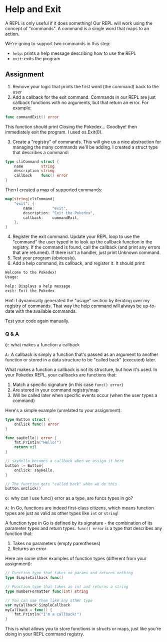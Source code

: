 # Help and Exit

A REPL is only useful if it does something! Our REPL will work using the concept of "commands". A command is a single word that maps to an action.

We're going to support two commands in this step:

- `help`: prints a help message describing how to use the REPL
- `exit`: exits the program

## Assignment

1. Remove your logic that prints the first word (the command) back to the user
2. Add a callback for the exit command. Commands in our REPL are just callback functions with no arguments, but that return an error. For example:

```go
func commandExit() error
```

This function should print Closing the Pokedex... Goodbye! then immediately exit the program. I used os.Exit(0).

3. Create a "registry" of commands. This will give us a nice abstraction for managing the many commands we'll be adding. I created a struct type that describes a command:

```go
type cliCommand struct {
	name        string
	description string
	callback    func() error
}
```

Then I created a map of supported commands:



```go
map[string]cliCommand{
    "exit": {
        name:        "exit",
        description: "Exit the Pokedex",
        callback:    commandExit,
    },
}
```

4. Register the exit command. Update your REPL loop to use the "command" the user typed in to look up the callback function in the registry. If the command is found, call the callback (and print any errors that are returned). If there isn't a handler, just print Unknown command.
5. Test your program (obviously).
6. Add a help command, its callback, and register it. It should print:

```txt
Welcome to the Pokedex!
Usage:

help: Displays a help message
exit: Exit the Pokedex
```

Hint: I dynamically generated the "usage" section by iterating over my registry of commands. That way the help command will always be up-to-date with the available commands.

Test your code again manually.

### Q & A

`Q:` what makes a function a callback

`A:`  A callback is simply a function that's passed as an argument to another function or stored in a data structure to be "called back" (executed) later.

What makes a function a callback is not its structure, but how it's used. In your Pokedex REPL, your callbacks are functions that:

1. Match a specific signature (in this case `func() error`)
2. Are stored in your command registry/map
3. Will be called later when specific events occur (when the user types a command)

Here's a simple example (unrelated to your assignment):

```go
type Button struct {
    onClick func() error
}

func sayHello() error {
    fmt.Println("Hello!")
    return nil
}

// sayHello becomes a callback when we assign it here
button := Button{
    onClick: sayHello,
}

// The function gets "called back" when we do this
button.onClick()
```

`Q:` why can I use func() error as a type, are funcs types in go?

`A:` In Go, functions are indeed first-class citizens, which means function types are just as valid as other types like `int` or `string`!

A function type in Go is defined by its signature - the combination of its parameter types and return types. `func() error` is a type that describes any function that:

1. Takes no parameters (empty parentheses)
2. Returns an error

Here are some other examples of function types (different from your assignment):

```go
// Function type that takes no params and returns nothing
type SimpleCallback func()

// Function type that takes an int and returns a string
type NumberFormatter func(int) string

// You can use them like any other type
var myCallback SimpleCallback
myCallback = func() {
    fmt.Println("I'm a callback!")
}
```

This is what allows you to store functions in structs or maps, just like you're doing in your REPL command registry. 